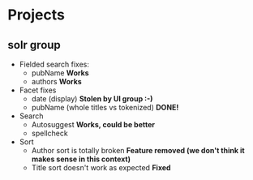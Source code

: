 # Projects

## solr group

- Fielded search fixes:
    - pubName __Works__
    - authors __Works__
- Facet fixes
    - date (display) __Stolen by UI group :-)__
    - pubName (whole titles vs tokenized) __DONE!__
- Search
    - Autosuggest __Works, could be better__
    - spellcheck
- Sort
    - Author sort is totally broken __Feature removed (we don't think it makes sense in this context)__
    - Title sort doesn't work as expected __Fixed__
